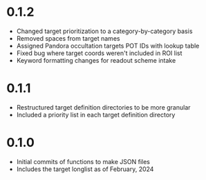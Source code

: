 # 0.1.2

- Changed target prioritization to a category-by-category basis
- Removed spaces from target names
- Assigned Pandora occultation targets POT IDs with lookup table
- Fixed bug where target coords weren't included in ROI list
- Keyword formatting changes for readout scheme intake

# 0.1.1

- Restructured target definition directories to be more granular
- Included a priority list in each target definition directory

# 0.1.0

- Initial commits of functions to make JSON files
- Includes the target longlist as of February, 2024